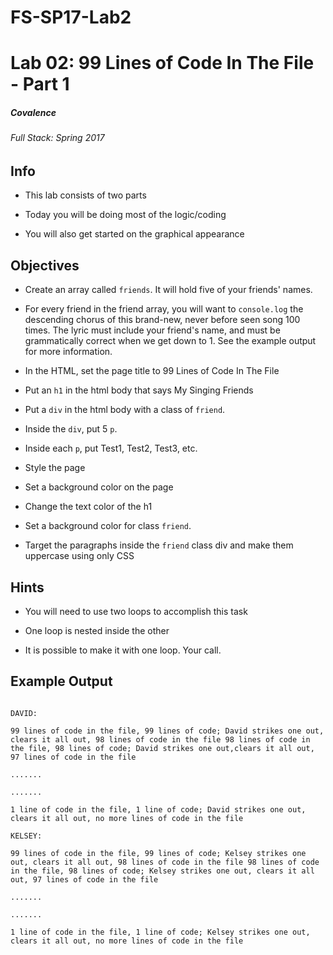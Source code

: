 # FS-SP17-Lab2
# Lab 02: 99 Lines of Code In The File - Part 1

##### Covalence

###### Full Stack: Spring 2017

## Info

* This lab consists of two parts

* Today you will be doing most of the logic/coding

* You will also get started on the graphical appearance

## Objectives

* Create an array called `friends`. It will hold five of your friends' names.

* For every friend in the friend array, you will want to `console.log` the descending chorus of this brand-new, never before seen song 100 times. The lyric must include your friend's name, and must be grammatically correct when we get down to 1. See the example output for more information.

* In the HTML, set the page title to 99 Lines of Code In The File

* Put an `h1` in the html body that says My Singing Friends

* Put a `div` in the html body with a class of `friend`.

* Inside the `div`, put 5 `p`.

* Inside each `p`, put Test1, Test2, Test3, etc.

* Style the page

* Set a background color on the page

* Change the text color of the h1

* Set a background color for class `friend`.

* Target the paragraphs inside the `friend` class div and make them uppercase using only CSS

## Hints

* You will need to use two loops to accomplish this task

* One loop is nested inside the other

* It is possible to make it with one loop. Your call.

## Example Output

``````````````````````````````

DAVID:

99 lines of code in the file, 99 lines of code; David strikes one out, clears it all out, 98 lines of code in the file 98 lines of code in the file, 98 lines of code; David strikes one out,clears it all out, 97 lines of code in the file

.......

.......

1 line of code in the file, 1 line of code; David strikes one out, clears it all out, no more lines of code in the file

KELSEY:

99 lines of code in the file, 99 lines of code; Kelsey strikes one out, clears it all out, 98 lines of code in the file 98 lines of code in the file, 98 lines of code; Kelsey strikes one out, clears it all out, 97 lines of code in the file

.......

.......

1 line of code in the file, 1 line of code; Kelsey strikes one out, clears it all out, no more lines of code in the file

``````````````````````````````